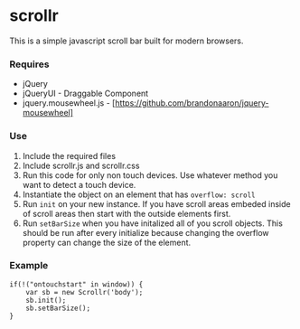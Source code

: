 scrollr
=======

This is a simple javascript scroll bar built for modern browsers.

### Requires
*	jQuery
*	jQueryUI - Draggable Component
*	jquery.mousewheel.js - [https://github.com/brandonaaron/jquery-mousewheel]

### Use
1.	Include the required files
2.	Include scrollr.js and scrollr.css
3.	Run this code for only non touch devices. Use whatever method you want to detect a touch device.
4.	Instantiate the object on an element that has `overflow: scroll`
5.	Run `init` on your new instance. If you have scroll areas embeded inside of scroll areas then start with the outside elements first.
6.	Run `setBarSize` when you have initalized all of you scroll objects. This should be run after every initialize because changing the overflow property can change the size of the element.

### Example
	if(!("ontouchstart" in window)) {
		var sb = new Scrollr('body');
		sb.init();
		sb.setBarSize();
	}